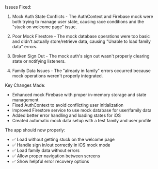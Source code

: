 Issues Fixed:

  1. Mock Auth State Conflicts - The AuthContext and Firebase mock were both trying to
  manage user state, causing race conditions and the "stuck on welcome page" issue.

  2. Poor Mock Firestore - The mock database operations were too basic and didn't actually
   store/retrieve data, causing "Unable to load family data" errors.

  3. Broken Sign Out - The mock auth's sign out wasn't properly clearing state or
  notifying listeners.

  4. Family Data Issues - The "already in family" errors occurred because mock operations
  weren't properly integrated.

  Key Changes Made:

  - Enhanced mock Firebase with proper in-memory storage and state management
  - Fixed AuthContext to avoid conflicting user initialization
  - Improved Firestore service to use mock database for user/family data
  - Added better error handling and loading states for iOS
  - Created automatic mock data setup with a test family and user profile

  The app should now properly:
  - ✅ Load without getting stuck on the welcome page
  - ✅ Handle sign in/out correctly in iOS mock mode
  - ✅ Load family data without errors
  - ✅ Allow proper navigation between screens
  - ✅ Show helpful error recovery options

